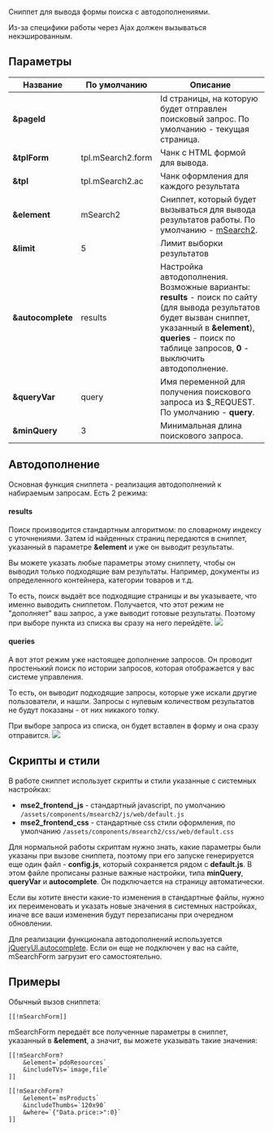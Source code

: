 Сниппет для вывода формы поиска с автодополнениями.

Из-за специфики работы через Ajax должен вызываться некэшированным.

## Параметры

 Название			| По умолчанию			| Описание
--------------------|-----------------------|--------------------------------------------------------
**&pageId**			| 						| Id страницы, на которую будет отправлен поисковый запрос. По умолчанию - текущая страница.
**&tplForm**		| tpl.mSearch2.form		| Чанк с HTML формой для вывода.
**&tpl**			| tpl.mSearch2.ac		| Чанк оформления для каждого результата
**&element**		| mSearch2				| Сниппет, который будет вызываться для вывода результатов работы. По умолчанию - [mSearch2][1].
**&limit**			| 5						| Лимит выборки результатов
**&autocomplete**	| results				| Настройка автодополнения. Возможные варианты: **results** - поиск по сайту (для вывода результатов будет вызван сниппет, указанный в **&element**), **queries** - поиск по таблице запросов, **0** - выключить автодополнение.
**&queryVar**		| query					| Имя переменной для получения поискового запроса из $_REQUEST. По умолчанию - **query**.
**&minQuery**		| 3						| Минимальная длина поискового запроса.


## Автодополнение
Основная функция сниппета - реализация автодополнений к набираемым запросам. Есть 2 режима:

#### results
Поиск производится стандартным алгоритмом: по словарному индексу с уточнениями.
Затем id найденных страниц передаются в сниппет, указанный в параметре **&element** и уже он выводит результаты.

Вы можете указать любые параметры этому сниппету, чтобы он выводил только подходящие вам результаты. Например, документы из определенного контейнера, категории товаров и т.д.

То есть, поиск выдаёт все подходящие страницы и вы указываете, что именно выводить сниппетом. Получается, что этот режим не "дополняет" ваш запрос, а уже выводит готовые результаты.
Поэтому при выборе пункта из списка вы сразу на него перейдёте.
[![](http://st.bezumkin.ru/files/0/2/d/02d12e8588b9920752fddecef35ba99cs.jpg)](http://st.bezumkin.ru/files/0/2/d/02d12e8588b9920752fddecef35ba99c.png)

#### queries
А вот этот режим уже настоящее дополнение запросов. Он проводит простенький поиск по истории запросов, которая отображается у вас системе управления.

То есть, он выводит подходящие запросы, которые уже искали другие пользователи, и нашли. Запросы с нулевым количеством результатов не будут показаны - от них никакого толку.

При выборе запроса из списка, он будет вставлен в форму и она сразу отправится.
[![](http://st.bezumkin.ru/files/1/b/3/1b3240ec2c205bae779d771826bb789ds.jpg)](http://st.bezumkin.ru/files/1/b/3/1b3240ec2c205bae779d771826bb789d.png)

## Скрипты и стили
В работе сниппет использует скрипты и стили указанные с системных настройках:

* **mse2_frontend_js** - стандартный javascript, по умолчанию `/assets/components/msearch2/js/web/default.js`
* **mse2_frontend_css** - стандартные css стили оформления, по умолчанию `/assets/components/msearch2/css/web/default.css`

Для нормальной работы скриптам нужно знать, какие параметры были указаны при вызове сниппета, поэтому при его запуске генерируется еще один файл - **config.js**, который сохраняется рядом с **default.js**.
В этом файле прописаны разные важные настройки, типа **minQuery**, **queryVar** и **autocomplete**. Он подключается на страницу автоматически.

Если вы хотите внести какие-то изменения в стандартные файлы, нужно их переименовать и указать новые значения в системных настройках, иначе все ваши изменения будут перезаписаны при очередном обновлении.

Для реализации функционала автодополнений используется [jQueryUI.autocomplete][3]. Если он еще не подключен у вас на сайте, mSearchForm загрузит его самостоятельно.

## Примеры
Обычный вызов сниппета:
```
[[!mSearchForm]]
```

mSearchForm передаёт все полученные параметры в сниппет, указанный в **&element**, а значит, вы можете указывать такие значения:
```
[[!mSearchForm?
	&element=`pdoResources`
	&includeTVs=`image,file`
]]

[[!mSearchForm?
	&element=`msProducts`
	&includeThumbs=`120x90`
	&where=`{"Data.price:>":0}`
]]

```

[1]: components/msearch2/snippets/msearch2
[2]: components/msearch2/snippets/mfilter2
[3]: http://jqueryui.com/autocomplete/